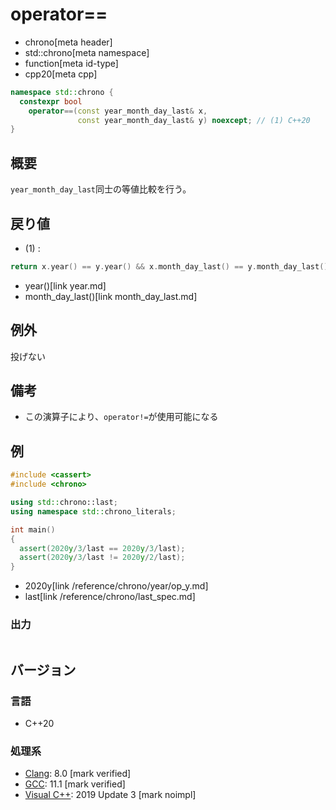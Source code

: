 # operator==
* chrono[meta header]
* std::chrono[meta namespace]
* function[meta id-type]
* cpp20[meta cpp]

```cpp
namespace std::chrono {
  constexpr bool
    operator==(const year_month_day_last& x,
               const year_month_day_last& y) noexcept; // (1) C++20
}
```

## 概要
`year_month_day_last`同士の等値比較を行う。


## 戻り値
- (1) :

```cpp
return x.year() == y.year() && x.month_day_last() == y.month_day_last();
```
* year()[link year.md]
* month_day_last()[link month_day_last.md]


## 例外
投げない


## 備考
- この演算子により、`operator!=`が使用可能になる


## 例
```cpp example
#include <cassert>
#include <chrono>

using std::chrono::last;
using namespace std::chrono_literals;

int main()
{
  assert(2020y/3/last == 2020y/3/last);
  assert(2020y/3/last != 2020y/2/last);
}
```
* 2020y[link /reference/chrono/year/op_y.md]
* last[link /reference/chrono/last_spec.md]

### 出力
```
```

## バージョン
### 言語
- C++20

### 処理系
- [Clang](/implementation.md#clang): 8.0 [mark verified]
- [GCC](/implementation.md#gcc): 11.1 [mark verified]
- [Visual C++](/implementation.md#visual_cpp): 2019 Update 3 [mark noimpl]
